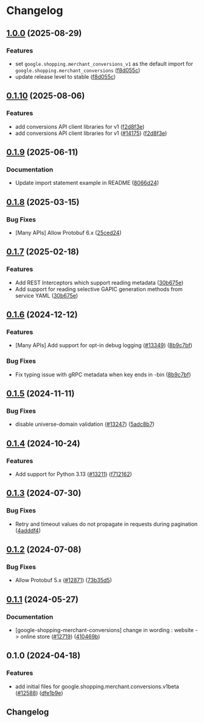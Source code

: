 # Changelog

## [1.0.0](https://github.com/googleapis/google-cloud-python/compare/google-shopping-merchant-conversions-v0.1.10...google-shopping-merchant-conversions-v1.0.0) (2025-08-29)


### Features

* set `google.shopping.merchant_conversions_v1` as the default import for `google.shopping.merchant_conversions` ([f8d055c](https://github.com/googleapis/google-cloud-python/commit/f8d055c21bb6edf4d7ca1a77787fa3764f93fb4b))
* update release level to stable ([f8d055c](https://github.com/googleapis/google-cloud-python/commit/f8d055c21bb6edf4d7ca1a77787fa3764f93fb4b))

## [0.1.10](https://github.com/googleapis/google-cloud-python/compare/google-shopping-merchant-conversions-v0.1.9...google-shopping-merchant-conversions-v0.1.10) (2025-08-06)


### Features

* add conversions API client libraries for v1 ([f2d8f3e](https://github.com/googleapis/google-cloud-python/commit/f2d8f3ed742d62237dad6045a4552bae1199c566))
* add conversions API client libraries for v1 ([#14175](https://github.com/googleapis/google-cloud-python/issues/14175)) ([f2d8f3e](https://github.com/googleapis/google-cloud-python/commit/f2d8f3ed742d62237dad6045a4552bae1199c566))

## [0.1.9](https://github.com/googleapis/google-cloud-python/compare/google-shopping-merchant-conversions-v0.1.8...google-shopping-merchant-conversions-v0.1.9) (2025-06-11)


### Documentation

* Update import statement example in README ([8066d24](https://github.com/googleapis/google-cloud-python/commit/8066d24068e6d036dcf77e7abb5401a5ba3f8a63))

## [0.1.8](https://github.com/googleapis/google-cloud-python/compare/google-shopping-merchant-conversions-v0.1.7...google-shopping-merchant-conversions-v0.1.8) (2025-03-15)


### Bug Fixes

* [Many APIs] Allow Protobuf 6.x ([25ced24](https://github.com/googleapis/google-cloud-python/commit/25ced2444528a1dc6a22daa32b82b844961f1b75))

## [0.1.7](https://github.com/googleapis/google-cloud-python/compare/google-shopping-merchant-conversions-v0.1.6...google-shopping-merchant-conversions-v0.1.7) (2025-02-18)


### Features

* Add REST Interceptors which support reading metadata ([30b675e](https://github.com/googleapis/google-cloud-python/commit/30b675e7e9eaee87f9e7bdf4dc910b01f6a3044f))
* Add support for reading selective GAPIC generation methods from service YAML ([30b675e](https://github.com/googleapis/google-cloud-python/commit/30b675e7e9eaee87f9e7bdf4dc910b01f6a3044f))

## [0.1.6](https://github.com/googleapis/google-cloud-python/compare/google-shopping-merchant-conversions-v0.1.5...google-shopping-merchant-conversions-v0.1.6) (2024-12-12)


### Features

* [Many APIs] Add support for opt-in debug logging ([#13349](https://github.com/googleapis/google-cloud-python/issues/13349)) ([8b9c7bf](https://github.com/googleapis/google-cloud-python/commit/8b9c7bf3bb1c4f0beabd71a45c469fcedb19a2c8))


### Bug Fixes

* Fix typing issue with gRPC metadata when key ends in -bin ([8b9c7bf](https://github.com/googleapis/google-cloud-python/commit/8b9c7bf3bb1c4f0beabd71a45c469fcedb19a2c8))

## [0.1.5](https://github.com/googleapis/google-cloud-python/compare/google-shopping-merchant-conversions-v0.1.4...google-shopping-merchant-conversions-v0.1.5) (2024-11-11)


### Bug Fixes

* disable universe-domain validation  ([#13247](https://github.com/googleapis/google-cloud-python/issues/13247)) ([5adc8b7](https://github.com/googleapis/google-cloud-python/commit/5adc8b7d2cc8ab9707ab5a65f15270c125cee051))

## [0.1.4](https://github.com/googleapis/google-cloud-python/compare/google-shopping-merchant-conversions-v0.1.3...google-shopping-merchant-conversions-v0.1.4) (2024-10-24)


### Features

* Add support for Python 3.13 ([#13211](https://github.com/googleapis/google-cloud-python/issues/13211)) ([f712162](https://github.com/googleapis/google-cloud-python/commit/f712162c01f065da29fffbbed1e856a1f3876b1b))

## [0.1.3](https://github.com/googleapis/google-cloud-python/compare/google-shopping-merchant-conversions-v0.1.2...google-shopping-merchant-conversions-v0.1.3) (2024-07-30)


### Bug Fixes

* Retry and timeout values do not propagate in requests during pagination ([4adddf4](https://github.com/googleapis/google-cloud-python/commit/4adddf4d90634e454ee006774bfc631fc12c1700))

## [0.1.2](https://github.com/googleapis/google-cloud-python/compare/google-shopping-merchant-conversions-v0.1.1...google-shopping-merchant-conversions-v0.1.2) (2024-07-08)


### Bug Fixes

* Allow Protobuf 5.x ([#12871](https://github.com/googleapis/google-cloud-python/issues/12871)) ([73b35d5](https://github.com/googleapis/google-cloud-python/commit/73b35d56f8626d99ce7c3902a8c223cc09b4ca74))

## [0.1.1](https://github.com/googleapis/google-cloud-python/compare/google-shopping-merchant-conversions-v0.1.0...google-shopping-merchant-conversions-v0.1.1) (2024-05-27)


### Documentation

* [google-shopping-merchant-conversions] change in wording : website -&gt; online store ([#12719](https://github.com/googleapis/google-cloud-python/issues/12719)) ([410469b](https://github.com/googleapis/google-cloud-python/commit/410469be3e48e40fe1c9b92b46eaebf3f3a30e9d))

## 0.1.0 (2024-04-18)


### Features

* add initial files for google.shopping.merchant.conversions.v1beta ([#12588](https://github.com/googleapis/google-cloud-python/issues/12588)) ([dfe1b9e](https://github.com/googleapis/google-cloud-python/commit/dfe1b9e5eed21c76f1bdaf6b43c0566dc51bd8f9))

## Changelog
